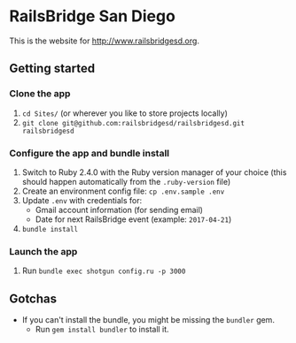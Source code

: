 # RailsBridge San Diego

This is the website for http://www.railsbridgesd.org.

## Getting started

### Clone the app
1. `cd Sites/` (or wherever you like to store projects locally)
2. `git clone git@github.com:railsbridgesd/railsbridgesd.git railsbridgesd`

### Configure the app and bundle install
1. Switch to Ruby 2.4.0 with the Ruby version manager of your choice (this
should happen automatically from the `.ruby-version` file)
2. Create an environment config file: `cp .env.sample .env`
3. Update `.env` with credentials for:
   - Gmail account information (for sending email)
   - Date for next RailsBridge event (example: `2017-04-21`)
4. `bundle install`

### Launch the app
1. Run `bundle exec shotgun config.ru -p 3000`

## Gotchas

- If you can't install the bundle, you might be missing the `bundler` gem.
  - Run `gem install bundler` to install it.
